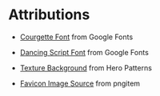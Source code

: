 # Attributions

- [Courgette Font](https://fonts.google.com/specimen/Courgette) from Google Fonts

- [Dancing Script Font](https://fonts.google.com/specimen/Dancing+Script) from Google Fonts

- [Texture Background](https://heropatterns.com/) from Hero Patterns

- [Favicon Image Source](https://www.pngitem.com/middle/JwbhTJ_temporary-movie-symbols-clip-art-101-clip-art/) from pngitem